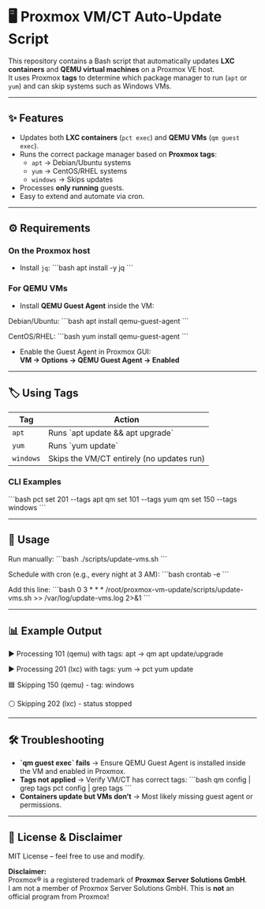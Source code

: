 # 🖥️ Proxmox VM/CT Auto-Update Script

This repository contains a Bash script that automatically updates **LXC containers** and **QEMU virtual machines** on a Proxmox VE host.  
It uses Proxmox **tags** to determine which package manager to run (`apt` or `yum`) and can skip systems such as Windows VMs.

---

## ✨ Features

- Updates both **LXC containers** (`pct exec`) and **QEMU VMs** (`qm guest exec`).
- Runs the correct package manager based on **Proxmox tags**:
  - `apt` → Debian/Ubuntu systems
  - `yum` → CentOS/RHEL systems
  - `windows` → Skips updates
- Processes **only running** guests.
- Easy to extend and automate via cron.

---

## ⚙️ Requirements

### On the Proxmox host
- Install `jq`:
\`\`\`bash
apt install -y jq
\`\`\`

### For QEMU VMs
- Install **QEMU Guest Agent** inside the VM:

Debian/Ubuntu:
\`\`\`bash
apt install qemu-guest-agent
\`\`\`

CentOS/RHEL:
\`\`\`bash
yum install qemu-guest-agent
\`\`\`

- Enable the Guest Agent in Proxmox GUI:  
  **VM → Options → QEMU Guest Agent → Enabled**

---

## 🏷️ Using Tags

| Tag       | Action                                    |
|-----------|-------------------------------------------|
| `apt`     | Runs \`apt update && apt upgrade\`         |
| `yum`     | Runs \`yum update\`                        |
| `windows` | Skips the VM/CT entirely (no updates run)|

### CLI Examples
\`\`\`bash
pct set 201 --tags apt
qm set 101 --tags yum
qm set 150 --tags windows
\`\`\`

---

## 🚀 Usage

Run manually:
\`\`\`bash
./scripts/update-vms.sh
\`\`\`

Schedule with cron (e.g., every night at 3 AM):
\`\`\`bash
crontab -e
\`\`\`

Add this line:
\`\`\`bash
0 3 * * * /root/proxmox-vm-update/scripts/update-vms.sh >> /var/log/update-vms.log 2>&1
\`\`\`

---

## 📊 Example Output


▶ Processing 101 (qemu) with tags: apt
   → qm apt update/upgrade
   
▶ Processing 201 (lxc) with tags: yum
   → pct yum update
   
🟦 Skipping 150 (qemu) - tag: windows

⚪ Skipping 202 (lxc) - status stopped


---

## 🛠️ Troubleshooting

- **\`qm guest exec\` fails** → Ensure QEMU Guest Agent is installed inside the VM and enabled in Proxmox.  
- **Tags not applied** → Verify VM/CT has correct tags:
\`\`\`bash
qm config <VMID> | grep tags
pct config <CTID> | grep tags
\`\`\`
- **Containers update but VMs don’t** → Most likely missing guest agent or permissions.  

---

## 📄 License & Disclaimer

MIT License – feel free to use and modify.  

**Disclaimer:**  
Proxmox® is a registered trademark of **Proxmox Server Solutions GmbH**.  
I am not a member of Proxmox Server Solutions GmbH. This is **not** an official program from Proxmox!
